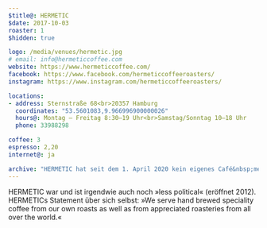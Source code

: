 ```yaml
---
$title@: HERMETIC
$date: 2017-10-03
roaster: 1
$hidden: true

logo: /media/venues/hermetic.jpg
# email: info@hermeticcoffee.com
website: https://www.hermeticcoffee.com/
facebook: https://www.facebook.com/hermeticcoffeeroasters/
instagram: https://www.instagram.com/hermeticcoffeeroasters/

locations:
- address: Sternstraße 68<br>20357 Hamburg
  coordinates: "53.5601083,9.966996900000026"
  hours@: Montag – Freitag 8:30–19 Uhr<br>Samstag/Sonntag 10–18 Uhr
  phone: 33988298

coffee: 3
espresso: 2,20
internet@: ja

archive: "HERMETIC hat seit dem 1. April 2020 kein eigenes Café&nbsp;mehr."
---
```


HERMETIC war und ist irgendwie auch noch »less political« (eröffnet 2012). HERMETICs Statement über sich selbst: »We serve hand brewed speciality coffee from our own roasts as well as from appreciated roasteries from all over the world.«
